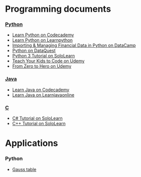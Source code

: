 
Programming documents
======

### [Python](https://github.com/ttltrk/PRG/tree/master/PY)
  * [Learn Python on Codecademy](https://github.com/ttltrk/PRG/blob/master/PY/DOC/CODECADEMY_PY.MD)
  * [Learn Python on Learnpython](https://github.com/ttltrk/PRG/blob/master/PY/DOC/LEARNPYTHON_PY.txt)
  * [Importing & Managing Financial Data in Python on DataCamp](https://github.com/ttltrk/PRG/blob/master/PY/DOC/DATACAMP_PY_FIN.MD)
  * [Python on DataQuest](https://github.com/ttltrk/PRG/blob/master/PY/DOC/DATAQUEST_PY.MD)
  * [Python 3 Tutorial on SoloLearn](https://github.com/ttltrk/PRG/blob/master/PY/DOC/SOLOLEARN_PY.MD)
  * [Teach Your Kids to Code on Udemy](https://github.com/ttltrk/PRG/blob/master/PY/DOC/udemy_teach_your_kids_to_code.MD)
  * [From Zero to Hero on Udemy](https://github.com/ttltrk/PRG/blob/master/PY/DOC/udemy_from_zero_to_hero.txt)
  
### [Java](https://github.com/ttltrk/PRG/tree/master/JAVA)
  * [Learn Java on Codecademy](https://github.com/ttltrk/PRG/blob/master/JAVA/DOC/CODECADEMY_JV.txt)
  * [Learn Java on Learnjavaonline](https://github.com/ttltrk/PRG/blob/master/JAVA/DOC/LEARNJAVAONLINE_JV.txt)

### [C](https://github.com/ttltrk/PRG/tree/master/C)
  * [C# Tutorial on SoloLearn](https://github.com/ttltrk/PRG/blob/master/C/DOC/SOLOLEARN_C%23.txt)
  * [C++ Tutorial on SoloLearn](https://github.com/ttltrk/PRG/blob/master/C/DOC/SOLOLEARN_C%2B%2B.MD)
  
Applications
======

### Python
  * [Gauss table](https://github.com/ttltrk/PRG/tree/master/PY/APP/GT)
